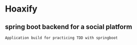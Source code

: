 # Hoaxify
## spring boot backend for a social platform  
``
Application build for practicing TDD with springboot
``
